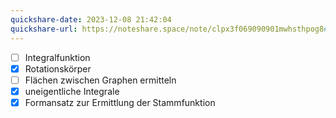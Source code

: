 ```yaml
---
quickshare-date: 2023-12-08 21:42:04
quickshare-url: https://noteshare.space/note/clpx3f069090901mwhsthpog8#PTXE0JFehq+dH8BnNahiiA/D/9oHuvJi7JEue1Pz1Bk
---
```


- [ ] Integralfunktion
- [x] Rotationskörper
- [ ] Flächen zwischen Graphen ermitteln
- [x] uneigentliche Integrale 
- [x] Formansatz zur Ermittlung der Stammfunktion